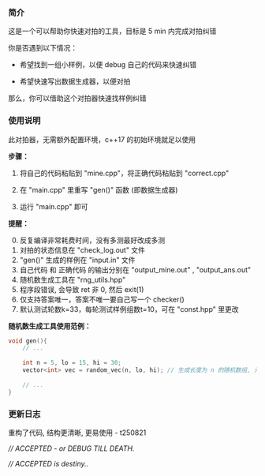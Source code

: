 ### 简介

这是一个可以帮助你快速对拍的工具，目标是 5 min 内完成对拍纠错

你是否遇到以下情况：

- 希望找到一组小样例，以便 debug 自己的代码来快速纠错

- 希望快速写出数据生成器，以便对拍

那么，你可以借助这个对拍器快速找样例纠错



### 使用说明

此对拍器，无需额外配置环境，c++17 的初始环境就足以使用

**步骤：**

1. 将自己的代码粘贴到 "mine.cpp"，将正确代码粘贴到 "correct.cpp"
2. 在 "main.cpp" 里重写 "gen()" 函数 (即数据生成器)

3. 运行 "main.cpp" 即可

**提醒：**

0. 反复编译非常耗费时间，没有多测最好改成多测
1. 对拍的状态信息在 "check_log.out" 文件
2. "gen()" 生成的样例在 "input.in" 文件
3. 自己代码 和 正确代码 的输出分别在 "output_mine.out" , "output_ans.out"
4. 随机数生成工具在 "rng_utils.hpp"
5. 程序段错误, 会导致 ret 非 0, 然后 exit(1)
6. 仅支持答案唯一，答案不唯一要自己写一个 checker()
7. 默认测试轮数k=33，每轮测试样例组数t=10，可在 "const.hpp" 里更改

**随机数生成工具使用范例：**

```cpp
void gen(){  
    // ... 
    
    int n = 5, lo = 15, hi = 30; 
    vector<int> vec = random_vec(n, lo, hi); // 生成长度为 n 的随机数组, 元素范围 [lo, hi]
    
    // ... 
}

```



### 更新日志

重构了代码, 结构更清晰, 更易使用 - t250821





*// ACCEPTED - or DEBUG TILL DEATH.*

*// ACCEPTED is destiny..*

